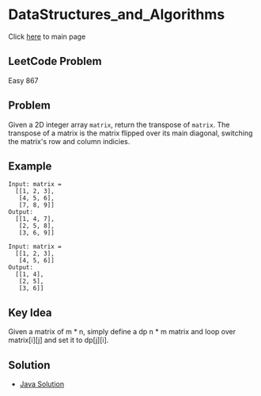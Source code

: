 # DataStructures_and_Algorithms
Click [here](../../README.md) to main page

## LeetCode Problem
Easy 867

## Problem
Given a 2D integer array ```matrix```, return the transpose of ```matrix```. The transpose of a matrix is the matrix flipped over its main diagonal, switching the matrix's row and column indicies.

## Example
```
Input: matrix = 
  [[1, 2, 3],
   [4, 5, 6],
   [7, 8, 9]]
Output:
  [[1, 4, 7],
   [2, 5, 8],
   [3, 6, 9]]

Input: matrix =
  [[1, 2, 3],
   [4, 5, 6]]
Output:
  [[1, 4],
   [2, 5],
   [3, 6]]
```

## Key Idea
Given a matrix of m * n, simply define a dp n * m matrix and loop over matrix[i][j] and set it to dp[j][i].

## Solution
- [Java Solution](transpose_matrix.java)